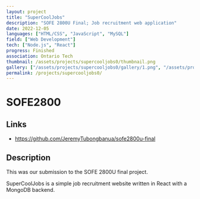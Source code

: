 ```yaml
---
layout: project
title: "SuperCoolJobs"
description: "SOFE 2800U Final; Job recruitment web application"
date: 2022-12-05
languages: ["HTML/CSS", "JavaScript", "MySQL"]
field: ["Web Development"]
tech: ["Node.js", "React"]
progress: Finished
association: Ontario Tech
thumbnail: /assets/projects/supercooljobs0/thumbnail.png
gallery: ["/assets/projects/supercooljobs0/gallery/1.png", "/assets/projects/supercooljobs0/gallery/2.png", "/assets/projects/supercooljobs0/gallery/gallery.json"]
permalink: /projects/supercooljobs0/
---
```


# SOFE2800

## Links

- <https://github.com/JeremyTubongbanua/sofe2800u-final>

## Description

This was our submission to the SOFE 2800U final project.

SuperCoolJobs is a simple job recruitment website written in React with a MongoDB backend.
